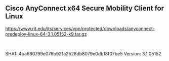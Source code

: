 ## Cisco AnyConnect x64 Secure Mobility Client for Linux

https://www.rit.edu/its/services/vpn/protected/downloads/anyconnect-predeploy-linux-64-3.1.05152-k9.tar.gz

<br>

SHA1: 4ba680799e076b921a2528db8079e0db18f07be5
Version: 3.1.05152
